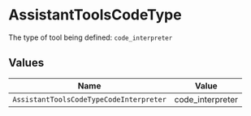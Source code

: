 # AssistantToolsCodeType

The type of tool being defined: `code_interpreter`


## Values

| Name                                    | Value                                   |
| --------------------------------------- | --------------------------------------- |
| `AssistantToolsCodeTypeCodeInterpreter` | code_interpreter                        |